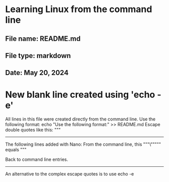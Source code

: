 # Learning Linux from the command line
## File name: README.md
## File type: markdown
## Date: May 20, 2024

# New blank line created using 'echo -e'
All lines in this file were created directly from the command line.
Use the following format:
echo "Use the following format:" >> README.md
Escape double quotes like this: "\""

*******************************************************************
The following lines added with Nano:
From the command line, this ""\"\\""\"\"" equals "\""

Back to command line entries.
*******************************************************************

An alternative to the complex escape quotes is to use echo -e

